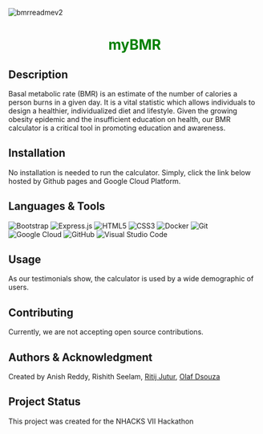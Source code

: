 ![bmrreadmev2](https://user-images.githubusercontent.com/45522785/169710659-3a54645d-a963-4852-8a75-3663739fbdd6.png)

<h1 align="center" style = "color:green;">myBMR</h1>

<h2>Description</h2>
<p>Basal metabolic rate (BMR) is an estimate of the number of calories a person burns in a given day. It is a vital statistic which allows individuals to design a healthier, individualized diet and lifestyle. Given the growing obesity epidemic and the insufficient education on health, our BMR calculator is a critical tool in promoting education and awareness.</p>


<h2>Installation</h2>
<p>No installation is needed to run the calculator. Simply, click the link below hosted by Github pages and Google Cloud Platform.</p>


<h2>Languages & Tools</h2>

![Bootstrap](https://img.shields.io/badge/bootstrap-%23563D7C.svg?style=for-the-badge&logo=bootstrap&logoColor=white)
![Express.js](https://img.shields.io/badge/express.js-%23404d59.svg?style=for-the-badge&logo=express&logoColor=%2361DAFB)
![HTML5](https://img.shields.io/badge/html5-%23E34F26.svg?style=for-the-badge&logo=html5&logoColor=white)
![CSS3](https://img.shields.io/badge/css3-%231572B6.svg?style=for-the-badge&logo=css3&logoColor=white)
![Docker](https://img.shields.io/badge/docker-%230db7ed.svg?style=for-the-badge&logo=docker&logoColor=white)
![Git](https://img.shields.io/badge/git-%23F05033.svg?style=for-the-badge&logo=git&logoColor=white)
![Google Cloud](https://img.shields.io/badge/GoogleCloud-%234285F4.svg?style=for-the-badge&logo=google-cloud&logoColor=white)
![GitHub](https://img.shields.io/badge/github-%23121011.svg?style=for-the-badge&logo=github&logoColor=white)
![Visual Studio Code](https://img.shields.io/badge/Visual%20Studio%20Code-0078d7.svg?style=for-the-badge&logo=visual-studio-code&logoColor=white)


<h2>Usage</h2>
<p>As our testimonials show, the calculator is used by a wide demographic of users.</p>


<h2>Contributing</h2>
<p>Currently, we are not accepting open source contributions.</p>


<h2>Authors & Acknowledgment</h2>
<p>Created by Anish Reddy, Rishith Seelam, <a href = "https://www.linkedin.com/in/ritijjutur/" target="_blank" >Ritij Jutur</a>, <a href = "https://www.linkedin.com/in/olafdsouza/" target="_blank" >Olaf Dsouza</a></p>


<h2>Project Status</h2>
<p>This project was created for the NHACKS VII Hackathon</p>
